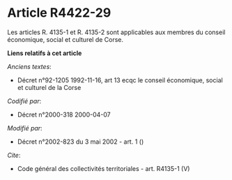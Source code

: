 # Article R4422-29

Les articles R. 4135-1 et R. 4135-2 sont applicables aux membres du conseil économique, social et culturel de Corse.

**Liens relatifs à cet article**

_Anciens textes_:

  - Décret n°92-1205 1992-11-16, art 13 ecqc le conseil économique, social et culturel de la Corse

_Codifié par_:

  - Décret n°2000-318 2000-04-07

_Modifié par_:

  - Décret n°2002-823 du 3 mai 2002 - art. 1 ()

_Cite_:

  - Code général des collectivités territoriales - art. R4135-1 (V)
